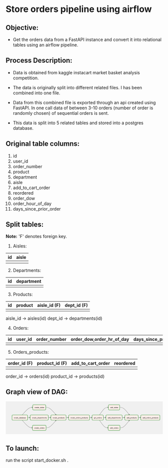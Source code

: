 # Store orders pipeline using airflow

## Objective:

- Get the orders data from a FastAPI instance and convert it into relational tables using an airflow pipeline.

## Process Description:

- Data is obtained from kaggle instacart market basket analysis competition. 

- The data is originally split into different related files. I has been combined into one file.

- Data from this combined file is exported through an api created using FastAPI. In one call data of
between 3-10 orders (number of order is randomly chosen) of sequential orders is sent.

- This data is split into 5 related tables and stored into a postgres database.


## Original table columns:

1. id
2. user_id
3. order_number 
4. product 
5. department 
6. aisle 
7. add_to_cart_order 
8. reordered 
9. order_dow 
10. order_hour_of_day 
11. days_since_prior_order

## Split tables:

**Note:** 'F' denotes foreign key. 

1. Aisles:

| id | aisle |
|----|-------|
|    |       |

2. Departments:

| id | department |
|----|------------|
|    |            |

3. Products:

| id | product | aisle_id (F) | dept_id (F) |
|----|---------|--------------|-------------|
|    |         |              |             |

aisle_id -> aisles(id)
dept_id -> departments(id)

4. Orders:

| id | user_id | order_number | order_dow,order_hr_of_day | days_since_prior_order |
|----|---------|--------------|---------------------------|------------------------|
|    |         |              |                           |                        |

5. Orders_products:

| order_id (F) | product_id (F) | add_to_cart_order | reordered |
|--------------|----------------|-------------------|-----------|
|              |                |                   |           |

order_id -> orders(id)
product_id -> products(id)


## Graph view of DAG:

<img src="dag.png" width="800" />


## To launch:

run the script start_docker.sh .
